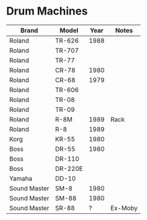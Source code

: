 # Drum Machines

| Brand             | Model                 | Year  | Notes
| ----------------- | ----------------------| ------| -------------- |
| Roland            | TR-626			    | 1988
| Roland            | TR-707				
| Roland            | TR-77 				
| Roland            | CR-78			        | 1980
| Roland            | CR-68			        | 1979
| Roland            | TR-606	
| Roland            | TR-08
| Roland            | TR-09				
| Roland            | R-8M                  | 1989  | Rack
| Roland            | R-8                   | 1989
| Korg              | KR-55			        | 1980	
| Boss              | DR-55			        | 1980
| Boss              | DR-110
| Boss	            | DR-220E
| Yamaha            | DD-10 				
| Sound Master      | SM-8                  | 1980	
| Sound Master	    | SM-88                 | 1980	
| Sound Master      | SR-88                 | ?     | Ex-Moby
